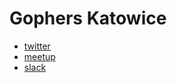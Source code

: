# Gophers Katowice
- [twitter](https://twitter.com/GophersKatowice)
- [meetup](http://www.meetup.com/Gophers-Katowice/)
- [slack](https://gophers.slack.com/messages/katowice/)

